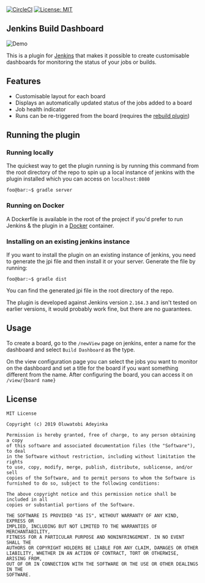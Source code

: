 <!-- [![version](https://badge.fury.io/gh/beverlyRoadGoose%2jenkins-build-dashboard.svg)](https://github.com/beverlyRoadGoose/jenkins-build-dashboard/releases) -->
[![CircleCI](https://circleci.com/gh/beverlyRoadGoose/jenkins-build-dashboard.svg?style=svg&circle-token=e5e2acc9dc19e91cee13b063f4937fbbcc474df0)](https://circleci.com/gh/beverlyRoadGoose/jenkins-build-dashboard)
[![License: MIT](https://img.shields.io/badge/License-MIT-yellow.svg)](https://opensource.org/licenses/MIT)

## Jenkins Build Dashboard
![Demo](https://i.imgur.com/5gjPlvT.gif)

This is a plugin for [Jenkins](https://jenkins.io/) that makes it possible to create customisable dashboards for monitoring the status of your jobs or builds.

## Features
- Customisable layout for each board
- Displays an automatically updated status of the jobs added to a board
- Job health indicator
- Runs can be re-triggered from the board (requires the [rebuild plugin](https://github.com/jenkinsci/rebuild-plugin))

## Running the plugin

### Running locally
The quickest way to get the plugin running is by running this command from the root directory of the repo to spin 
up a local instance of jenkins with the plugin installed which you can access on `localhost:8080`
```console
foo@bar:~$ gradle server
```

### Running on Docker
A Dockerfile is available in the root of the project if you'd prefer to run Jenkins & the plugin in a [Docker](https://www.docker.com/) container.

### Installing on an existing jenkins instance
If you want to install the plugin on an existing instance of jenkins, you need to generate the jpi file and then install
it or your server. Generate the file by running:
```console
foo@bar:~$ gradle dist
```
You can find the generated jpi file in the root directory of the repo.

The plugin is developed against Jenkins version `2.164.3` and isn't tested on earlier versions, it would probably work fine,
but there are no guarantees.

## Usage
To create a board, go to the `/newView` page on jenkins, enter a name for the dashboard and select `Build Dashboard` as 
the type.

On the view configuration page you can select the jobs you want to monitor on the dashboard and set a title for the board if
you want something different from the name. After configuring the board, you can access it on `/view/{board name}`

## License

```
MIT License

Copyright (c) 2019 Oluwatobi Adeyinka

Permission is hereby granted, free of charge, to any person obtaining a copy
of this software and associated documentation files (the "Software"), to deal
in the Software without restriction, including without limitation the rights
to use, copy, modify, merge, publish, distribute, sublicense, and/or sell
copies of the Software, and to permit persons to whom the Software is
furnished to do so, subject to the following conditions:

The above copyright notice and this permission notice shall be included in all
copies or substantial portions of the Software.

THE SOFTWARE IS PROVIDED "AS IS", WITHOUT WARRANTY OF ANY KIND, EXPRESS OR
IMPLIED, INCLUDING BUT NOT LIMITED TO THE WARRANTIES OF MERCHANTABILITY,
FITNESS FOR A PARTICULAR PURPOSE AND NONINFRINGEMENT. IN NO EVENT SHALL THE
AUTHORS OR COPYRIGHT HOLDERS BE LIABLE FOR ANY CLAIM, DAMAGES OR OTHER
LIABILITY, WHETHER IN AN ACTION OF CONTRACT, TORT OR OTHERWISE, ARISING FROM,
OUT OF OR IN CONNECTION WITH THE SOFTWARE OR THE USE OR OTHER DEALINGS IN THE
SOFTWARE.

```
